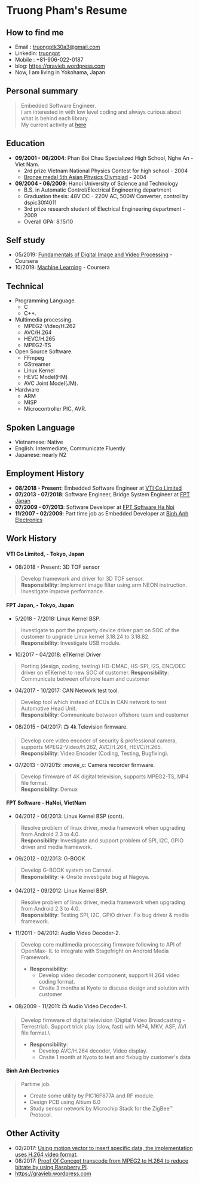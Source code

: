 # Truong Pham's Resume
## How to find me
- Email : truongptk30a3@gmail.com  
- Linkedin: [truongpt](https://www.linkedin.com/in/truongpt)
- Mobile : +81-906-022-0187  
- blog: https://gravieb.wordpress.com
- Now, I am living in Yokohama, Japan

## Personal summary
> Embedded Software Engineer.\
> I am interested in with low level coding and always curious about what is behind each library.\
> My current activity at [here](https://github.com/truongpt/resume/blob/master/current_activity.md)

## Education
- **09/2001 - 06/2004**: Phan Boi Chau Specialized High School, Nghe An - Viet Nam.
  - 2rd prize Vietnam National Physics Contest for high school - 2004
  - [Bronze medal 5th Asian Physics Olympiad](https://vi.wikipedia.org/wiki/Vi%E1%BB%87t_Nam_t%E1%BA%A1i_Olympic_V%E1%BA%ADt_l%C3%BD_ch%C3%A2u_%C3%81) - 2004
- **09/2004 - 06/2009**: Hanoi University of Science and Technology
  - B.S. in Automatic Control/Electrical Engineering department
  - Graduation thesis: 48V DC - 220V AC, 500W Converter, control by dspic30f4011
  - 3rd prize research student of Electrical Engineering department - 2009
  - Overall GPA: 8.15/10  

## Self study
- 05/2019: [Fundamentals of Digital Image and Video Processing](https://github.com/truongpt/resume/blob/master/cerfiticate/Fundamentals_of_Digital_Image_and_Video.pdf) - Coursera
- 10/2019: [Machine Learning](https://github.com/truongpt/resume/blob/master/cerfiticate/Machine_learning.pdf) - Coursera

## Technical
- Programming Language.
  - C
  - C++.
- Multimedia processing.
  - MPEG2-Video/H.262
  - AVC/H.264
  - HEVC/H.265
  - MPEG2-TS
- Open Source Software. 
  - FFmpeg
  - GStreamer
  - Linux Kernel
  - HEVC Model(HM)
  - AVC Joint Model(JM).
- Hardware
  - ARM
  - MISP
  - Microcontroller PIC, AVR.

## Spoken Language
- Vietnamese: Native
- English: Intermediate, Communicate Fluently
- Japanese: nearly N2

## Employment History
- **08/2018 - Present**: Embedded Software Engineer at [VTI Co Limited](http://vti.com.vn)
- **07/2013 - 07/2018**: Software Engineer, Bridge System Engineer at [FPT Japan](https://www.fpt-software.jp/fpt-japan)
- **07/2009 - 07/2013**: Software Developer at [FPT Software Ha Noi](https://www.fpt-software.com/)
- **11/2007 - 02/2009**: Part time job as Embedded Developer at [Binh Anh Electronics](http://binhanh.vn)

## Work History
#### VTI Co Limited, - Tokyo, Japan
- 08/2018 - Present: 3D TOF sensor
> Develop framework and driver for 3D TOF sensor.\
> **Responsibility**: Implement image filter using arm NEON instruction. Investigate improve performance.

#### FPT Japan, - Tokyo, Japan
- 5/2018 - 7/2018: Linux Kernel BSP.
> Investigate to port the property device driver part on SOC of the customer to upgrade Linux kernel 3.18.24 to 3.18.82.\
> **Responsibility**: Investigate USB module.

- 10/2017 - 04/2018: eTKernel Driver
> Porting (design, coding, testing) HD-DMAC, HS-SPI, I2S, ENC/DEC driver on eTKernel to new SOC of customer.
> **Responsibility**: Communicate between offshore team and customer

- 04/2017 - 10/2017: CAN Network test tool.
> Develop tool which instead of ECUs in CAN network to test Automotive Head Unit.\
> **Responsibility**: Communicate between offshore team and customer

- 08/2015 - 04/2017: :tv: 4k Television firmware. 
> Develop core video encoder of security & professional camera, supports MPEG2-Video/H.262, AVC/H.264, HEVC/H.265.\
> **Responsibility**: Video Encoder (Coding, Testing, Bugfixing).

- 07/2013 - 07/2015: :movie_c: Camera recorder firmware.
> Develop firmware of 4K digital television, supports MPEG2-TS, MP4 file format.\
> **Responsibility**: Demux

#### FPT Software - HaNoi, VietNam
- 04/2012 - 06/2013: Linux Kernel BSP (cont).
> Resolve problem of linux driver, media framework when upgrading
from Android 2.3 to 4.0.\
> **Responsibility**: Investigate and support problem of SPI, I2C, GPIO driver and media framework.

- 09/2012 - 02/2013: G-BOOK
> Develop G-BOOK system on Carnavi.  
> **Responsibility**: :airplane: Onsite investigate bug at Nagoya.

- 04/2012 - 09/2012: Linux Kernel BSP.
> Resolve problem of linux driver, media framework when upgrading from Android 2.3
to 4.0.  
> **Responsibility**: Testing SPI, I2C, GPIO driver. Fix bug driver & media framework.

- 11/2011 - 04/2012: Audio Video Decoder-2.
> Develop core multimedia processing firmware following to API of OpenMax-
IL to integrate with Stagefright on Android Media Framework.  
> - **Responsibility**: 
>   - Develop video decoder component, support H.264 video coding format.
>   - Onsite 3 months at Kyoto to discuss design and solution with customer

- 08/2009 - 11/2011: :tv: Audio Video Decoder-1.
> Develop firmware of digital television (Digital Video Broadcasting - Terrestrial).
Support trick play (slow, fast) with MP4, MKV, ASF, AVI file format.\
> - **Responsibility**: 
>   - Develop AVC/H.264 decoder, Video display.
>   - Onsite 1 month at Kyoto to test and fixbug by customer's data

#### Binh Anh Electronics
> Partime job.  
> - Create some utility by PIC16F877A and RF module.  
> - Design PCB using Altium 6.0  
> - Study sensor network by Microchip Stack for the ZigBee™ Protocol.  

## Other Activity
- 02/2017: [Using motion vector to insert specific data, the implementation uses H.264 video format](https://github.com/truongpt/video_watermarking).
- 08/2017: [Proof Of Concept transcode from MPEG2 to H.264 to reduce bitrate by using Raspberry PI](https://github.com/truongpt/omxtranscoder).
- https://gravieb.wordpress.com
